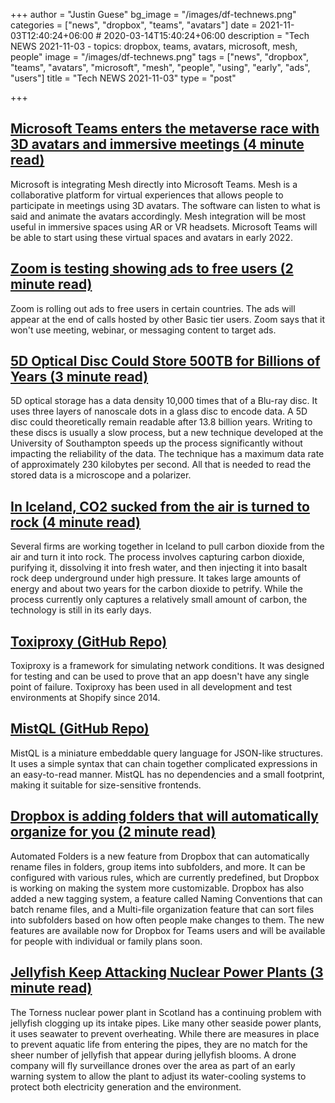 +++
author = "Justin Guese"
bg_image = "/images/df-technews.png"
categories = ["news", "dropbox", "teams", "avatars"]
date = 2021-11-03T12:40:24+06:00 # 2020-03-14T15:40:24+06:00
description = "Tech NEWS 2021-11-03 - topics: dropbox, teams, avatars, microsoft, mesh, people"
image = "/images/df-technews.png"
tags = ["news", "dropbox", "teams", "avatars", "microsoft", "mesh", "people", "using", "early", "ads", "users"]
title = "Tech NEWS 2021-11-03"
type = "post"

+++

## [Microsoft Teams enters the metaverse race with 3D avatars and immersive meetings (4 minute read)](https://www.theverge.com/2021/11/2/22758974/microsoft-teams-metaverse-mesh-3d-avatars-meetings-features?scrolla=5eb6d68b7fedc32c19ef33b4)

Microsoft is integrating Mesh directly into Microsoft Teams. Mesh is a collaborative platform for virtual experiences that allows people to participate in meetings using 3D avatars. The software can listen to what is said and animate the avatars accordingly. Mesh integration will be most useful in immersive spaces using AR or VR headsets. Microsoft Teams will be able to start using these virtual spaces and avatars in early 2022.

## [Zoom is testing showing ads to free users (2 minute read)](https://www.theverge.com/2021/11/2/22759014/zoom-free-tier-ads-browser-advertising-pilot?scrolla=5eb6d68b7fedc32c19ef33b4)

Zoom is rolling out ads to free users in certain countries. The ads will appear at the end of calls hosted by other Basic tier users. Zoom says that it won't use meeting, webinar, or messaging content to target ads.

## [5D Optical Disc Could Store 500TB for Billions of Years (3 minute read)](https://www.extremetech.com/extreme/328700-5d-optical-disc-could-store-500tb-for-billions-of-years)

5D optical storage has a data density 10,000 times that of a Blu-ray disc. It uses three layers of nanoscale dots in a glass disc to encode data. A 5D disc could theoretically remain readable after 13.8 billion years. Writing to these discs is usually a slow process, but a new technique developed at the University of Southampton speeds up the process significantly without impacting the reliability of the data. The technique has a maximum data rate of approximately 230 kilobytes per second. All that is needed to read the stored data is a microscope and a polarizer.

## [In Iceland, CO2 sucked from the air is turned to rock (4 minute read)](https://techxplore.com/news/2021-11-iceland-co2-air.html)

Several firms are working together in Iceland to pull carbon dioxide from the air and turn it into rock. The process involves capturing carbon dioxide, purifying it, dissolving it into fresh water, and then injecting it into basalt rock deep underground under high pressure. It takes large amounts of energy and about two years for the carbon dioxide to petrify. While the process currently only captures a relatively small amount of carbon, the technology is still in its early days.

## [Toxiproxy (GitHub Repo)](https://github.com/Shopify/toxiproxy)

Toxiproxy is a framework for simulating network conditions. It was designed for testing and can be used to prove that an app doesn't have any single point of failure. Toxiproxy has been used in all development and test environments at Shopify since 2014.

## [MistQL (GitHub Repo)](https://github.com/evinism/mistql)

MistQL is a miniature embeddable query language for JSON-like structures. It uses a simple syntax that can chain together complicated expressions in an easy-to-read manner. MistQL has no dependencies and a small footprint, making it suitable for size-sensitive frontends.

## [Dropbox is adding folders that will automatically organize for you (2 minute read)](https://www.theverge.com/2021/11/2/22758519/dropbox-automated-folder-organization-file-rename)

Automated Folders is a new feature from Dropbox that can automatically rename files in folders, group items into subfolders, and more. It can be configured with various rules, which are currently predefined, but Dropbox is working on making the system more customizable. Dropbox has also added a new tagging system, a feature called Naming Conventions that can batch rename files, and a Multi-file organization feature that can sort files into subfolders based on how often people make changes to them. The new features are available now for Dropbox for Teams users and will be available for people with individual or family plans soon.

## [Jellyfish Keep Attacking Nuclear Power Plants (3 minute read)](https://www.vice.com/en/article/epx4mj/jellyfish-keep-attacking-nuclear-power-plants)

The Torness nuclear power plant in Scotland has a continuing problem with jellyfish clogging up its intake pipes. Like many other seaside power plants, it uses seawater to prevent overheating. While there are measures in place to prevent aquatic life from entering the pipes, they are no match for the sheer number of jellyfish that appear during jellyfish blooms. A drone company will fly surveillance drones over the area as part of an early warning system to allow the plant to adjust its water-cooling systems to protect both electricity generation and the environment.

